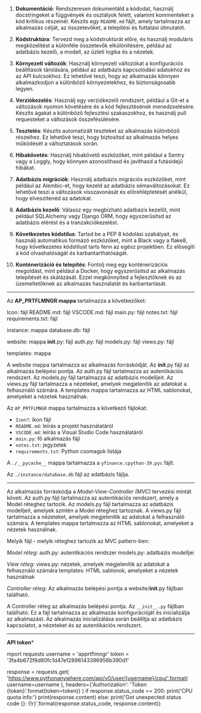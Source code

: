 1. **Dokumentáció**: Rendszeresen dokumentáld a kódodat, használj docstringeket a függvények és osztályok felett, 
valamint kommenteket a kód kritikus részeinél. Készíts egy `README.md` fájlt, 
amely tartalmazza az alkalmazás célját, az összetevőket, a telepítési és futtatási útmutatót.

2. **Kódstruktúra**: Tervezd meg a kódstruktúrát előre, és használj moduláris megközelítést 
a különféle összetevők elkülönítésére, például az adatbázis kezelő, 
a modell, az üzleti logika és a nézetek.

3. **Környezeti változók**: Használj környezeti változókat a konfigurációs beállítások tárolására, 
például az adatbázis kapcsolódási adatokhoz és az API kulcsokhoz. 
Ez lehetővé teszi, hogy az alkalmazás könnyen alkalmazkodjon a különböző környezetekhez, és biztonságosabb legyen.

4. **Verziókezelés**: Használj egy verziókezelő rendszert, például a Git-et a változások nyomon követésére 
és a kód fejlesztésének menedzselésére. Készíts ágakat a különböző fejlesztési szakaszokhoz, 
és használj pull requesteket a változások összefésülésére.

5. **Tesztelés**: Készíts automatizált teszteket az alkalmazás különböző részeihez. 
Ez lehetővé teszi, hogy biztosítsd az alkalmazás helyes működését a változtatások során.

6. **Hibakövetés**: Használj hibakövető eszközöket, mint például a Sentry vagy a Loggly, 
hogy könnyen azonosíthasd és javíthasd a futásidejű hibákat.

7. **Adatbázis migrációk**: Használj adatbázis migrációs eszközöket, 
mint például az Alembic-et, hogy kezeld az adatbázis sémaváltozásokat. 
Ez lehetővé teszi a változások visszavonását és előrehléptetését anélkül, hogy elveszítenéd az adatokat.

8. **Adatbázis kezelő**: Válassz egy megbízható adatbázis kezelőt, mint például SQLAlchemy 
vagy Django ORM, hogy egyszerűsítsd az adatbázis elérést és a tranzakciókezelést.

9. **Következetes kódstílus**: Tartsd be a PEP 8 kódolási szabályait, és használj automatikus formázó eszközöket, 
mint a Black vagy a flake8, hogy következetes kódstílust tarts fenn az egész projektben. 
Ez elősegíti a kód olvashatóságát és karbantarthatóságát.

10. **Konténerizáció és telepítés**: Fontolj meg egy konténerizációs megoldást, mint például a Docker, 
hogy egyszerűsítsd az alkalmazás telepítését és skálázását. Ezzel megkönnyíted a fejlesztőknek és az üzemeltetőknek 
az alkalmazás használatát és karbantartását.

*************************************************************************************************************

Az **AP_PRTFLMNGR mappa** tartalmazza a következőket:

Icon: fájl
README.md: fájl
VSCODE.md: fájl
main.py: fájl
notes.txt: fájl
requirements.txt: fájl

instance: mappa
database.db: fájl

website: mappa
__init__.py: fájl
auth.py: fájl
models.py: fájl
views.py: fájl

templates: mappa

A website mappa tartalmazza az alkalmazás forráskódját. Az __init__.py fájl az alkalmazás belépési pontja. Az auth.py fájl tartalmazza az autentikációs rendszert. Az models.py fájl tartalmazza az adatbázis modelljeit. Az views.py fájl tartalmazza a nézeteket, amelyek megjelenítik az adatokat a felhasználó számára. A templates mappa tartalmazza az HTML sablonokat, amelyeket a nézetek használnak.

Az `AP_PRTFLMNGR` mappa tartalmazza a következő fájlokat:

- `Icon?`: ikon fájl
- `README.md`: leírás a projekt használatáról
- `VSCODE.md`: leírás a Visual Studio Code használatáról
- `main.py`: fő alkalmazás fájl
- `notes.txt`: jegyzetek
- `requirements.txt`: Python csomagok listája

A `./__pycache__` mappa tartalmazza a `yfinance.cpython-39.pyc` fájlt.

Az `./instance/database.db` fájl az adatbázis fájlja.

*************************************************************************************************************

Az alkalmazás forráskódja a *Model-View-Controller (MVC)* tervezési mintát követi. Az auth.py fájl tartalmazza az autentikációs rendszert, amely a Model réteghez tartozik. Az models.py fájl tartalmazza az adatbázis modelljeit, amelyek szintén a Model réteghez tartoznak. A views.py fájl tartalmazza a nézeteket, amelyek megjelenítik az adatokat a felhasználó számára. A templates mappa tartalmazza az HTML sablonokat, amelyeket a nézetek használnak.

Melyik fájl - melyik réteghez tartozik az MVC pattern-ben:

*Model réteg:*
auth.py: autentikációs rendszer
models.py: adatbázis modelljei

*View réteg:*
views.py: nézetek, amelyek megjelenítik az adatokat a felhasználó számára
templates: HTML sablonok, amelyeket a nézetek használnak

*Controller réteg:*
Az alkalmazás belépési pontja a website/__init__.py fájlban található.

A Controller réteg az alkalmazás belépési pontja. Az `__init__.py` fájlban található. Ez a fájl tartalmazza az alkalmazás konfigurációját és inicializálja az alkalmazást. Az alkalmazás inicializálása során beállítja az adatbázis kapcsolatot, a nézeteket és az autentikációs rendszert.

*************************************************************************************************************

**API token***

mport requests
username = 'apprtflmngr'
token = '3fa4b672f8d80fc1d47e12896143396956b390d1'

response = requests.get(
    'https://www.pythonanywhere.com/api/v0/user/{username}/cpu/'.format(
        username=username
    ),
    headers={'Authorization': 'Token {token}'.format(token=token)}
)
if response.status_code == 200:
    print('CPU quota info:')
    print(response.content)
else:
    print('Got unexpected status code {}: {!r}'.format(response.status_code, response.content))